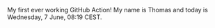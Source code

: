 My first ever working GitHub Action!
My name is Thomas and today is Wednesday, 7 June, 08:19 CEST. 
